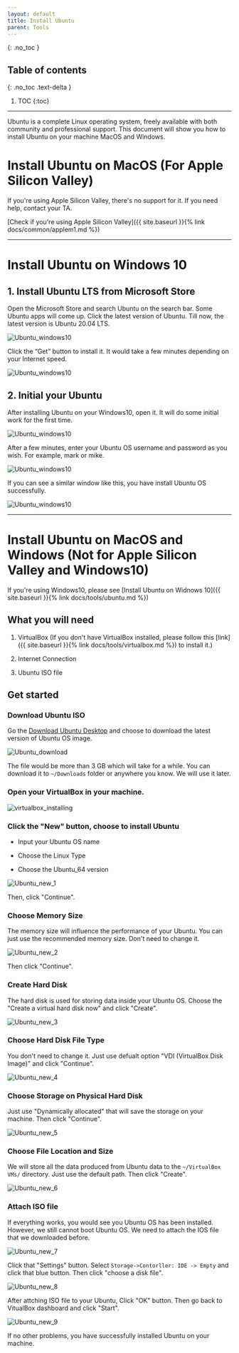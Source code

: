 ```yaml
---
layout: default
title: Install Ubuntu
parent: Tools
---
```


{: .no_toc }

## Table of contents
{: .no_toc .text-delta }

1. TOC
{:toc}

---

Ubuntu is a complete Linux operating system, freely available with both community and professional support. This document will show you how to install Ubuntu on your machine MacOS and Windows. 


# Install Ubuntu on MacOS (For Apple Silicon Valley)


If you're using Apple Silicon Valley, there's no support for it. If you need help, contact your TA.

[Check if you're using Apple Silicon Valley]({{ site.baseurl }}{% link docs/common/applem1.md %})


---

# Install Ubuntu on Windows 10

## 1. Install Ubuntu LTS from Microsoft Store

Open the Microsoft Store and search Ubuntu on the search bar. Some Ubuntu apps will come up. Click the latest version of Ubuntu. Till now, the latest version is Ubuntu 20.04 LTS.

![Ubuntu_windows10](/assets/images/ubuntu/windows10_1.png)

Click the “Get” button to install it. It would take a few minutes depending on your Internet speed.

![Ubuntu_windows10](/assets/images/ubuntu/windows10_2.png)


## 2. Initial your Ubuntu

After installing Ubuntu on your Windows10, open it. It will do some initial work for the first time.

![Ubuntu_windows10](/assets/images/ubuntu/windows10_3.png)


After a few minutes, enter your Ubuntu OS username and password as you wish. For example, mark or mike.

![Ubuntu_windows10](/assets/images/ubuntu/windows10_4.png)

If you can see a similar window like this, you have install Ubuntu OS successfully.

![Ubuntu_windows10](/assets/images/ubuntu/windows10_5.png)


---


# Install Ubuntu on MacOS and Windows (Not for Apple Silicon Valley and Windows10)

If you're using Windows10, please see [Install Ubuntu on Widnows 10]({{ site.baseurl }}{% link docs/tools/ubuntu.md %})

## What you will need

1. VirtualBox (If you don't have VirtualBox installed, please follow this [link]({{ site.baseurl }}{% link docs/tools/virtualbox.md %}) to install it.)

2. Internet Connection

3. Ubuntu ISO file

## Get started

### Download Ubuntu ISO

Go the [Download Ubuntu Desktop](https://ubuntu.com/download/desktop) and choose to download the latest version of Ubuntu OS image.

![Ubuntu_download](/assets/images/ubuntu/ubuntu_download_1.png)

The file would be more than 3 GB which will take for a while. You can download it to `~/Downloads` folder or anywhere you know. We will use it later.


### Open your VirtualBox in your machine.

![virtualbox_installing](/assets/images/virtualbox/virtualbox_homepage.png)


### Click the "New" button, choose to install Ubuntu

- Input your Ubuntu OS name

- Choose the Linux Type

- Choose the Ubuntu_64 version 

![Ubuntu_new_1](/assets/images/ubuntu/ubuntu_new_1.png)

Then, click "Continue".


### Choose Memory Size

The memory size will influence the performance of your Ubuntu. You can just use the recommended memory size. Don't need to change it. 

![Ubuntu_new_2](/assets/images/ubuntu/ubuntu_new_2.png)

Then click "Continue".

### Create Hard Disk

The hard disk is used for storing data inside your Ubuntu OS. Choose the "Create a virtual hard disk now" and click "Create".

![Ubuntu_new_3](/assets/images/ubuntu/ubuntu_new_3.png)

### Choose Hard Disk File Type

You don't need to change it. Just use defualt option "VDI (VirtualBox Disk Image)" and click "Continue".

![Ubuntu_new_4](/assets/images/ubuntu/ubuntu_new_4.png)


### Choose Storage on Physical Hard Disk

Just use "Dynamically allocated" that will save the storage on your machine. Then click "Continue".

![Ubuntu_new_5](/assets/images/ubuntu/ubuntu_new_5.png)


### Choose File Location and Size

We will store all the data produced from Ubuntu data to the `~/VirtualBox VMs/` directory. Just use the default path. Then click "Create".

![Ubuntu_new_6](/assets/images/ubuntu/ubuntu_new_6.png)


### Attach ISO file

If everything works, you would see you Ubuntu OS has been installed. However, we still cannot boot Ubuntu OS. We need to attach the IOS file that we downloaded before.

![Ubuntu_new_7](/assets/images/ubuntu/ubuntu_new_7.png)

Click that "Settings" button. Select `Storage->Contorller: IDE -> Empty` and click that blue button. Then click "choose a disk file".

![Ubuntu_new_8](/assets/images/ubuntu/ubuntu_new_8.png)


After attching ISO file to your Ubuntu, Click "OK" button. Then go back to VitualBox dashboard and click "Start".

![Ubuntu_new_9](/assets/images/ubuntu/ubuntu_new_9.png)


If no other problems, you have successfully installed Ubuntu on your machine.